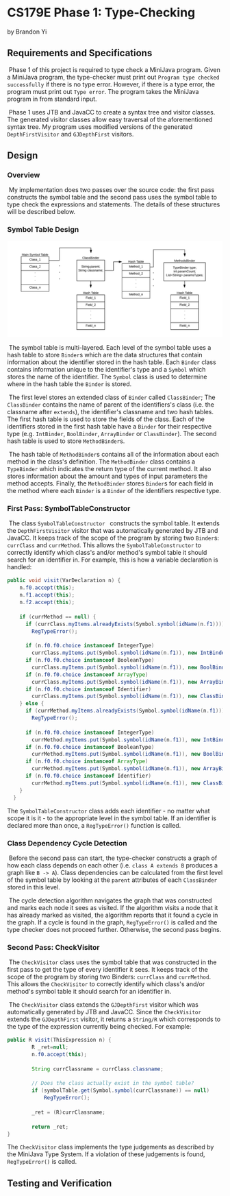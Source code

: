 # CS179E Phase 1: Type-Checking
by Brandon Yi

## Requirements and Specifications

​	Phase 1 of this project is required to type check a MiniJava program. Given a MiniJava program, the type-checker must print out `Program type checked successfully` if there is no type error. However, if there is a type error, the program must print out `Type error`. The program takes the MiniJava program in from standard input.

​	Phase 1 uses JTB and JavaCC to create a syntax tree and visitor classes. The generated visitor classes allow easy traversal of the aforementioned syntax tree. My program uses modified versions of the generated `DepthFirstVisitor` and `GJDepthFirst` visitors.

## Design

### Overview

​	My implementation does two passes over the source code: the first pass constructs the symbol table and the second pass uses the symbol table to type check the expressions and statements. The details of these structures will be described below.

### Symbol Table Design

![](stdesign.png)

​	The symbol table is multi-layered. Each level of the symbol table uses a hash table to store `Binder`s which are the data structures that contain information about the identifier stored in the hash table.  Each `Binder` class contains information unique to the identifier's type and a `Symbol` which stores the name of the identifier. The `Symbol` class is used to determine where in the hash table the `Binder` is stored.

​		The first level stores an extended class of `Binder` called `ClassBinder`; The `ClassBinder` contains the name of parent of the identifiers's class (i.e. the classname after `extends`), the identifier's classname and two hash tables. The first hash table is used to store the fields of the class. Each of the identifiers stored in the first hash table have a `Binder`  for their respective type (e.g. `IntBinder`, `BoolBinder`, `ArrayBinder` or `ClassBinder`). The second hash table is used to store `MethodBinder`s.

​	The hash table of `MethodBinder`s contains all of the information about each method in the class's definition. The `MethodBinder` class contains a `TypeBinder` which indicates the return type of the current method. It also stores information about the amount and types of input parameters the method accepts. Finally, the `MethodBinder` stores `Binder`s for each field in the method where each `Binder` is a `Binder` of the identifiers respective type.

### First Pass: SymbolTableConstructor

​	The class `SymbolTableConstructor ` constructs the symbol table. It extends the `DepthFirstVisitor`  visitor that was automatically generated by JTB and JavaCC. It keeps track of the scope of the program by storing two `Binder`s: `currClass` and `currMethod`. This allows the `SymbolTableConstructor` to correctly identify which class's and/or method's symbol table it should search for an identifier in. For example, this is how a variable declaration is handled:

```java
public void visit(VarDeclaration n) {
    n.f0.accept(this);
    n.f1.accept(this);
    n.f2.accept(this);

    if (currMethod == null) {
      if (currClass.myItems.alreadyExists(Symbol.symbol(idName(n.f1))))
        RegTypeError();

      if (n.f0.f0.choice instanceof IntegerType)
        currClass.myItems.put(Symbol.symbol(idName(n.f1)), new IntBinder());
      if (n.f0.f0.choice instanceof BooleanType)
        currClass.myItems.put(Symbol.symbol(idName(n.f1)), new BoolBinder());
      if (n.f0.f0.choice instanceof ArrayType)
        currClass.myItems.put(Symbol.symbol(idName(n.f1)), new ArrayBinder());
      if (n.f0.f0.choice instanceof Identifier)
        currClass.myItems.put(Symbol.symbol(idName(n.f1)), new ClassBinder(((Identifier) n.f0.f0.choice).f0.toString()));
    } else {
      if (currMethod.myItems.alreadyExists(Symbol.symbol(idName(n.f1))))
        RegTypeError();

      if (n.f0.f0.choice instanceof IntegerType)
        currMethod.myItems.put(Symbol.symbol(idName(n.f1)), new IntBinder());
      if (n.f0.f0.choice instanceof BooleanType)
        currMethod.myItems.put(Symbol.symbol(idName(n.f1)), new BoolBinder());
      if (n.f0.f0.choice instanceof ArrayType)
        currMethod.myItems.put(Symbol.symbol(idName(n.f1)), new ArrayBinder());
      if (n.f0.f0.choice instanceof Identifier)
        currMethod.myItems.put(Symbol.symbol(idName(n.f1)), new ClassBinder(((Identifier) n.f0.f0.choice).f0.toString()));
    }
  }
```

The `SymbolTableConstructor` class adds each identifier - no matter what scope it is it - to the appropriate level in the symbol table. If an identifier is declared more than once, a `RegTypeError()` function is called.

### Class Dependency Cycle Detection

​	Before the second pass can start, the type-checker constructs a graph of how each class depends on each other (i.e. `class A extends B` produces a graph like `B -> A`). Class dependencies can be calculated from the first level of the symbol table by looking at the `parent` attributes of each `ClassBinder` stored in this level. 

​	The cycle detection algorithm navigates the graph that was constructed and marks each node it sees as visited. If the algorithm visits a node that it has already marked as visited, the algorithm reports that it found a cycle in the graph. If a cycle is found in the graph, `RegTypeError()` is called and the type checker does not proceed further. Otherwise, the second pass begins.

### Second Pass: CheckVisitor

​	The `CheckVisitor` class uses the symbol table that was constructed in the first pass to get the type of every identifier it sees. It keeps track of the scope of the program by storing two Binders: `currClass` and `currMethod`. This allows the `CheckVisitor` to correctly identify which class's and/or method's symbol table it should search for an identifier in. 

​	The `CheckVisitor` class extends the `GJDepthFirst`  visitor which was automatically generated by JTB and JavaCC. Since the `CheckVisitor` extends the `GJDepthFirst` visitor, it returns a `String/R` which corresponds to the type of the expression currently being checked. For example:

```java
public R visit(ThisExpression n) {
        R _ret=null;
        n.f0.accept(this);

        String currClassname = currClass.classname;

        // Does the class actually exist in the symbol table?
        if (symbolTable.get(Symbol.symbol(currClassname)) == null)
            RegTypeError();

        _ret = (R)currClassname;

        return _ret;
}
```

The `CheckVisitor` class implements the type judgements as described by the MiniJava Type System. If a violation of these judgements is found, `RegTypeError()` is called.

## Testing and Verification

